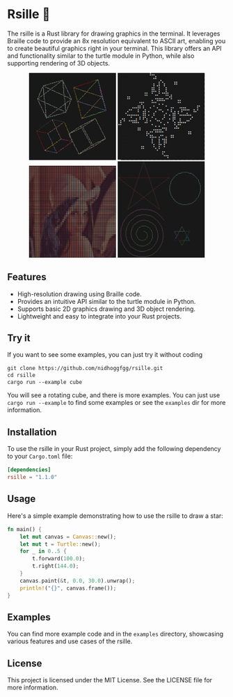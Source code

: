 # Rsille 🎨

The rsille is a Rust library for drawing graphics in the terminal.
It leverages Braille code to provide an 8x resolution equivalent to ASCII art, enabling you to create beautiful graphics right in your terminal.
This library offers an API and functionality similar to the turtle module in Python, while also supporting rendering of 3D objects.

<div align="center">
  <img src="https://github.com/nidhoggfgg/rsille/raw/main/imgs/objects3d.gif" width="200" alt="3d object">
  <img src="https://github.com/nidhoggfgg/rsille/raw/main/imgs/lifegame.gif" width="200" alt="life game">
  <img src="https://github.com/nidhoggfgg/rsille/raw/main/imgs/lena.png" width="200" alt="lena">
  <img src="https://github.com/nidhoggfgg/rsille/raw/main/imgs/turtle-multi.png" width="200" alt="turtle">
</div>

## Features

- High-resolution drawing using Braille code.
- Provides an intuitive API similar to the turtle module in Python.
- Supports basic 2D graphics drawing and 3D object rendering.
- Lightweight and easy to integrate into your Rust projects.

## Try it

If you want to see some examples, you can just try it without coding
```
git clone https://github.com/nidhoggfgg/rsille.git
cd rsille
cargo run --example cube
```

You will see a rotating cube, and there is more examples.
You can just use `cargo run --example` to find some examples or see the `examples` dir for more information.

## Installation

To use the rsille in your Rust project, simply add the following dependency to your `Cargo.toml` file:

```toml
[dependencies]
rsille = "1.1.0"
```

## Usage

Here's a simple example demonstrating how to use the rsille to draw a star:

```rust
fn main() {
    let mut canvas = Canvas::new();
    let mut t = Turtle::new();
    for _ in 0..5 {
        t.forward(100.0);
        t.right(144.0);
    }
    canvas.paint(&t, 0.0, 30.0).unwrap();
    println!("{}", canvas.frame());
}
```

## Examples

You can find more example code and in the `examples` directory, showcasing various features and use cases of the rsille.

## License

This project is licensed under the MIT License. See the LICENSE file for more information.
